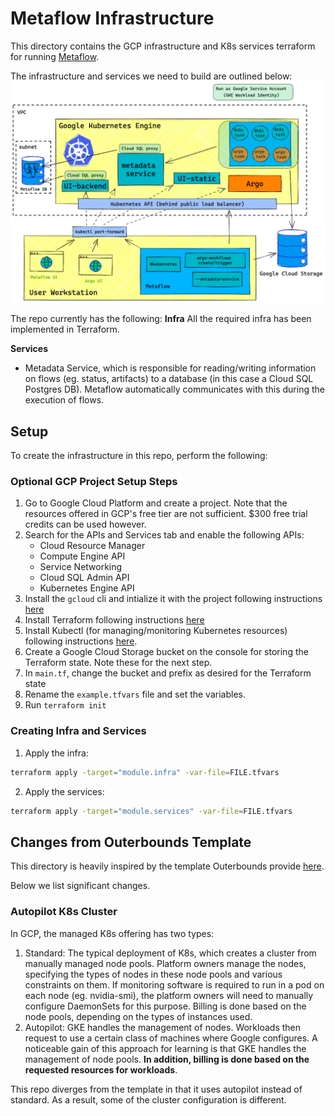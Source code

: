 # Metaflow Infrastructure

This directory contains the GCP infrastructure and K8s services terraform for running [Metaflow](https://metaflow.org/).

The infrastructure and services we need to build are outlined below:
![Architecture Diagram](images/architecture.png)

The repo currently has the following:
**Infra**
All the required infra has been implemented in Terraform.

**Services**
- Metadata Service, which is responsible for reading/writing information on flows (eg. status, artifacts) to a database (in this case a Cloud SQL Postgres DB). Metaflow automatically communicates with this during the execution of flows.

## Setup

To create the infrastructure in this repo, perform the following:

### Optional GCP Project Setup Steps

1. Go to Google Cloud Platform and create a project. Note that the resources offered in GCP's free tier are not sufficient. $300 free trial credits can be used however.
2. Search for the APIs and Services tab and enable the following APIs:
   - Cloud Resource Manager
   - Compute Engine API
   - Service Networking
   - Cloud SQL Admin API
   - Kubernetes Engine API
3. Install the `gcloud` cli and intialize it with the project following instructions [here](https://cloud.google.com/sdk/docs/install-sdk)
4. Install Terraform following instructions [here](https://developer.hashicorp.com/terraform/tutorials/aws-get-started/install-cli)
5. Install Kubectl (for managing/monitoring Kubernetes resources) following instructions [here](https://kubernetes.io/docs/tasks/tools/install-kubectl-macos/#install-with-homebrew-on-macos).
6. Create a Google Cloud Storage bucket on the console for storing the Terraform state. Note these for the next step.
7. In `main.tf`, change the bucket and prefix as desired for the Terraform state
8. Rename the `example.tfvars` file and set the variables.
9. Run `terraform init`


### Creating Infra and Services
1. Apply the infra:
```bash
terraform apply -target="module.infra" -var-file=FILE.tfvars
```

2. Apply the services:
```bash
terraform apply -target="module.services" -var-file=FILE.tfvars
```

## Changes from Outerbounds Template

This directory is heavily inspired by the template Outerbounds provide [here](https://github.com/outerbounds/metaflow-tools/tree/master/gcp/terraform). 

Below we list significant changes.

### Autopilot K8s Cluster
In GCP, the managed K8s offering has two types:

1. Standard: The typical deployment of K8s, which creates a cluster from manually managed node pools. Platform owners manage the nodes, specifying the types of nodes in these node pools and various constraints on them. If monitoring software is required to run in a pod on each node (eg. nvidia-smi), the platform owners will need to manually configure DaemonSets for this purpose. Billing is done based on the node pools, depending on the types of instances used.
2. Autopilot: GKE handles the management of nodes. Workloads then request to use a certain class of machines where Google configures. A noticeable gain of this approach for learning is that GKE handles the management of node pools. **In addition, billing is done based on the requested resources for workloads**.

This repo diverges from the template in that it uses autopilot instead of standard. As a result, some of the cluster configuration is different.
